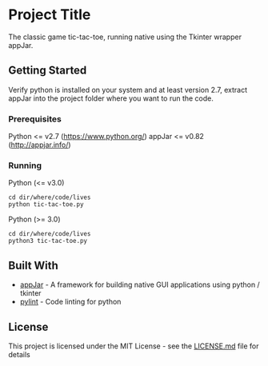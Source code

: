 # Project Title

The classic game tic-tac-toe, running native using the Tkinter wrapper appJar.

## Getting Started

Verify python is installed on your system and at least version 2.7, extract appJar into the project folder where
you want to run the code.

### Prerequisites

Python <= v2.7 (https://www.python.org/)
appJar <= v0.82 (http://appjar.info/)

### Running

Python (<= v3.0)

```
cd dir/where/code/lives
python tic-tac-toe.py
```

Python (>= 3.0)

```
cd dir/where/code/lives
python3 tic-tac-toe.py
```

## Built With

* [appJar](http://www.appjar.info/) - A framework for building native GUI applications using python / tkinter
* [pylint](https://www.pylint.org/) - Code linting for python

## License

This project is licensed under the MIT License - see the [LICENSE.md](LICENSE.md) file for details